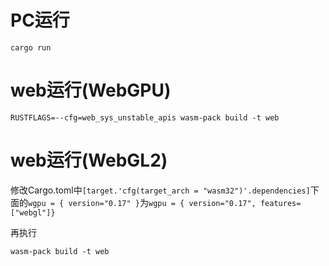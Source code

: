 # PC运行
```
cargo run
```

# web运行(WebGPU)
```
RUSTFLAGS=--cfg=web_sys_unstable_apis wasm-pack build -t web
```

# web运行(WebGL2)
修改Cargo.toml中`[target.'cfg(target_arch = "wasm32")'.dependencies]`下面的`wgpu = { version="0.17" }`为`wgpu = { version="0.17", features= ["webgl"]}`

再执行
```
wasm-pack build -t web
```